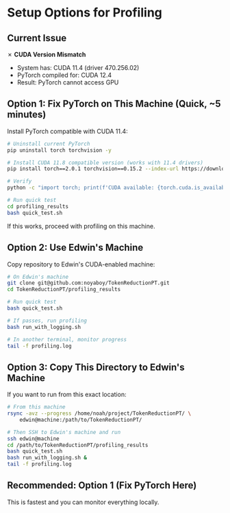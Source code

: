 # Setup Options for Profiling

## Current Issue

✗ **CUDA Version Mismatch**
- System has: CUDA 11.4 (driver 470.256.02)
- PyTorch compiled for: CUDA 12.4
- Result: PyTorch cannot access GPU

## Option 1: Fix PyTorch on This Machine (Quick, ~5 minutes)

Install PyTorch compatible with CUDA 11.4:

```bash
# Uninstall current PyTorch
pip uninstall torch torchvision -y

# Install CUDA 11.8 compatible version (works with 11.4 drivers)
pip install torch==2.0.1 torchvision==0.15.2 --index-url https://download.pytorch.org/whl/cu118

# Verify
python -c "import torch; print(f'CUDA available: {torch.cuda.is_available()}')"

# Run quick test
cd profiling_results
bash quick_test.sh
```

If this works, proceed with profiling on this machine.

## Option 2: Use Edwin's Machine

Copy repository to Edwin's CUDA-enabled machine:

```bash
# On Edwin's machine
git clone git@github.com:noyaboy/TokenReductionPT.git
cd TokenReductionPT/profiling_results

# Run quick test
bash quick_test.sh

# If passes, run profiling
bash run_with_logging.sh

# In another terminal, monitor progress
tail -f profiling.log
```

## Option 3: Copy This Directory to Edwin's Machine

If you want to run from this exact location:

```bash
# From this machine
rsync -avz --progress /home/noah/project/TokenReductionPT/ \
    edwin@machine:/path/to/TokenReductionPT/

# Then SSH to Edwin's machine and run
ssh edwin@machine
cd /path/to/TokenReductionPT/profiling_results
bash quick_test.sh
bash run_with_logging.sh &
tail -f profiling.log
```

## Recommended: Option 1 (Fix PyTorch Here)

This is fastest and you can monitor everything locally.
